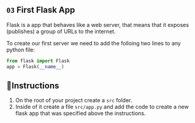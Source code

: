 ## `03` First Flask App

Flask is a app that behaves like a web server, that means that it exposes (publishes) a group of URLs to the internet.

To create our first server we need to add the folloing two lines to any python file:

```python
from flask import Flask
app = Flask(__name__)
```

## 📝Instructions

1. On the root of your project create a `src` folder.  
2. Inside of it create a file `src/app.py` and add the code to create a new flask app that was specified above the instructions.
